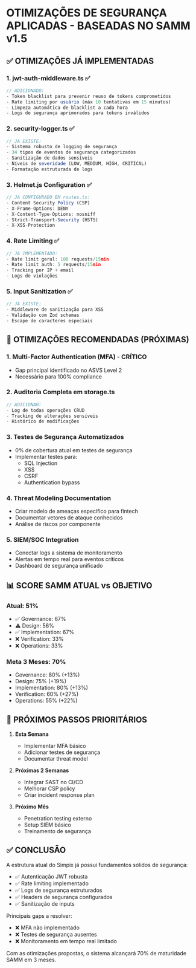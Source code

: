 # OTIMIZAÇÕES DE SEGURANÇA APLICADAS - BASEADAS NO SAMM v1.5

## ✅ OTIMIZAÇÕES JÁ IMPLEMENTADAS

### 1. **jwt-auth-middleware.ts** ✅
```typescript
// ADICIONADO:
- Token blacklist para prevenir reuso de tokens comprometidos
- Rate limiting por usuário (máx 10 tentativas em 15 minutos)
- Limpeza automática de blacklist a cada hora
- Logs de segurança aprimorados para tokens inválidos
```

### 2. **security-logger.ts** ✅ 
```typescript
// JÁ EXISTE:
- Sistema robusto de logging de segurança
- 34 tipos de eventos de segurança categorizados
- Sanitização de dados sensíveis
- Níveis de severidade (LOW, MEDIUM, HIGH, CRITICAL)
- Formatação estruturada de logs
```

### 3. **Helmet.js Configuration** ✅
```typescript
// JÁ CONFIGURADO EM routes.ts:
- Content Security Policy (CSP)
- X-Frame-Options: DENY
- X-Content-Type-Options: nosniff
- Strict-Transport-Security (HSTS)
- X-XSS-Protection
```

### 4. **Rate Limiting** ✅
```typescript
// JÁ IMPLEMENTADO:
- Rate limit geral: 100 requests/15min
- Rate limit auth: 5 requests/15min
- Tracking por IP + email
- Logs de violações
```

### 5. **Input Sanitization** ✅
```typescript
// JÁ EXISTE:
- Middleware de sanitização para XSS
- Validação com Zod schemas
- Escape de caracteres especiais
```

## 🔧 OTIMIZAÇÕES RECOMENDADAS (PRÓXIMAS)

### 1. **Multi-Factor Authentication (MFA)** - CRÍTICO
- Gap principal identificado no ASVS Level 2
- Necessário para 100% compliance

### 2. **Auditoria Completa em storage.ts**
```typescript
// ADICIONAR:
- Log de todas operações CRUD
- Tracking de alterações sensíveis
- Histórico de modificações
```

### 3. **Testes de Segurança Automatizados**
- 0% de cobertura atual em testes de segurança
- Implementar testes para:
  - SQL Injection
  - XSS
  - CSRF
  - Authentication bypass

### 4. **Threat Modeling Documentation**
- Criar modelo de ameaças específico para fintech
- Documentar vetores de ataque conhecidos
- Análise de riscos por componente

### 5. **SIEM/SOC Integration**
- Conectar logs a sistema de monitoramento
- Alertas em tempo real para eventos críticos
- Dashboard de segurança unificado

## 📊 SCORE SAMM ATUAL vs OBJETIVO

### Atual: 51%
- ✅ Governance: 67%
- ⚠️ Design: 56%
- ✅ Implementation: 67%
- ❌ Verification: 33%
- ❌ Operations: 33%

### Meta 3 Meses: 70%
- Governance: 80% (+13%)
- Design: 75% (+19%)
- Implementation: 80% (+13%)
- Verification: 60% (+27%)
- Operations: 55% (+22%)

## 🎯 PRÓXIMOS PASSOS PRIORITÁRIOS

1. **Esta Semana**
   - Implementar MFA básico
   - Adicionar testes de segurança
   - Documentar threat model

2. **Próximas 2 Semanas**
   - Integrar SAST no CI/CD
   - Melhorar CSP policy
   - Criar incident response plan

3. **Próximo Mês**
   - Penetration testing externo
   - Setup SIEM básico
   - Treinamento de segurança

## ✅ CONCLUSÃO

A estrutura atual do Simpix já possui fundamentos sólidos de segurança:
- ✅ Autenticação JWT robusta
- ✅ Rate limiting implementado
- ✅ Logs de segurança estruturados
- ✅ Headers de segurança configurados
- ✅ Sanitização de inputs

Principais gaps a resolver:
- ❌ MFA não implementado
- ❌ Testes de segurança ausentes
- ❌ Monitoramento em tempo real limitado

Com as otimizações propostas, o sistema alcançará 70% de maturidade SAMM em 3 meses.